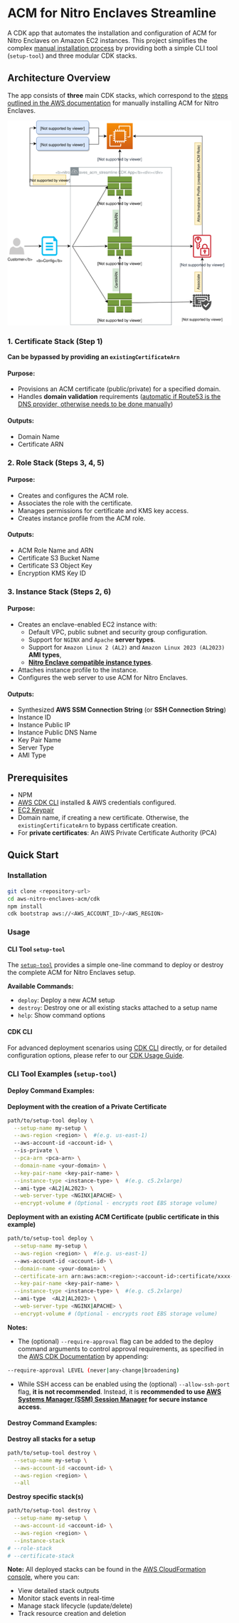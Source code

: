 # ACM for Nitro Enclaves Streamline

A CDK app that automates the installation and configuration of ACM for Nitro Enclaves on Amazon EC2 instances. This project simplifies the complex [manual installation process](https://docs.aws.amazon.com/enclaves/latest/user/install-acm.html) by providing both a simple CLI tool (`setup-tool`) and three modular CDK stacks. 

## Architecture Overview
The app consists of **three** main CDK stacks, which correspond to the [steps outlined in the AWS documentation](https://docs.aws.amazon.com/enclaves/latest/user/install-acm.html) for manually installing ACM for Nitro Enclaves.

![nitro_enclaves_acm_streamline](assets/images/nitro_enclaves_acm_streamline.svg)

### 1. Certificate Stack (Step 1)
**Can be bypassed by providing an `existingCertificateArn`**
#### Purpose:
- Provisions an ACM certificate (public/private) for a specified domain.
- Handles **domain validation** requirements ([automatic if Route53 is the DNS provider, otherwise needs to be done manually](https://docs.aws.amazon.com/cdk/api/v2/docs/aws-cdk-lib.aws_certificatemanager.CertificateValidation.html#static-fromwbrdnshostedzone))

#### Outputs:
- Domain Name
- Certificate ARN 

### 2. Role Stack (Steps 3, 4, 5)
#### Purpose:
- Creates and configures the ACM role.
- Associates the role with the certificate.
- Manages permissions for certificate and KMS key access.
- Creates instance profile from the ACM role.

#### Outputs:
- ACM Role Name and ARN
- Certificate S3 Bucket Name
- Certificate S3 Object Key
- Encryption KMS Key ID

### 3. Instance Stack (Steps 2, 6)
#### Purpose:
- Creates an enclave-enabled EC2 instance with:
    - Default VPC, public subnet and security group configuration.
    - Support for `NGINX` and `Apache` **server types**.
    - Support for `Amazon Linux 2 (AL2)` and `Amazon Linux 2023 (AL2023)` **AMI types**,
    - [**Nitro Enclave compatible instance types**](https://docs.aws.amazon.com/enclaves/latest/user/nitro-enclave.html#nitro-enclave-reqs).
- Attaches instance profile to the instance.
- Configures the web server to use ACM for Nitro Enclaves.

#### Outputs:
- Synthesized **AWS SSM Connection String** (or **SSH Connection String**)
- Instance ID
- Instance Public IP
- Instance Public DNS Name
- Key Pair Name
- Server Type
- AMI Type

## Prerequisites
- NPM
- [AWS CDK CLI](https://docs.aws.amazon.com/cdk/v2/guide/getting_started.html) installed & AWS credentials configured.
- [EC2 Keypair](https://docs.aws.amazon.com/AWSEC2/latest/UserGuide/create-key-pairs.html)
- Domain name, if creating a new certificate. Otherwise, the `existingCertificateArn` to bypass certificate creation.
- For **private certificates**: An AWS Private Certificate Authority (PCA)

## Quick Start
### Installation
```bash
git clone <repository-url>
cd aws-nitro-enclaves-acm/cdk
npm install
cdk bootstrap aws://<AWS_ACCOUNT_ID>/<AWS_REGION>
```

### Usage
#### CLI Tool `setup-tool`
The [`setup-tool`](../tools/setup-tool) provides a simple one-line command to deploy or destroy the complete ACM for Nitro Enclaves setup.

**Available Commands:**
* `deploy`: Deploy a new ACM setup
* `destroy`: Destroy one or all existing stacks attached to a setup name
* `help`: Show command options

#### CDK CLI
For advanced deployment scenarios using [CDK CLI](https://docs.aws.amazon.com/cdk/v2/guide/cli.html) directly, or for detailed configuration options, please refer to our [CDK Usage Guide](../docs/cdk-usage.md).

### CLI Tool Examples (`setup-tool`)
#### Deploy Command Examples:
**Deployment with the creation of a Private Certificate**
```bash
path/to/setup-tool deploy \
  --setup-name my-setup \
  --aws-region <region> \  #(e.g. us-east-1)
  --aws-account-id <account-id> \ 
  --is-private \
  --pca-arn <pca-arn> \
  --domain-name <your-domain> \
  --key-pair-name <key-pair-name> \
  --instance-type <instance-type> \  #(e.g. c5.2xlarge)
  --ami-type <AL2|AL2023> \
  --web-server-type <NGINX|APACHE> \
  --encrypt-volume # (Optional - encrypts root EBS storage volume)
```

**Deployment with an existing ACM Certificate (public certificate in this example)**
```bash
path/to/setup-tool deploy \
  --setup-name my-setup \
  --aws-region <region> \  #(e.g. us-east-1)
  --aws-account-id <account-id> \
  --domain-name <your-domain> \
  --certificate-arn arn:aws:acm:<region>:<account-id>:certificate/xxxx-yyy-zz \
  --key-pair-name <key-pair-name> \
  --instance-type <instance-type> \  #(e.g. c5.2xlarge)
  --ami-type  <AL2|AL2023> \
  --web-server-type <NGINX|APACHE> \
  --encrypt-volume # (Optional - encrypts root EBS storage volume)
```

**Notes:** 
- The (optional) `--require-approval` flag can be added to the deploy command arguments to control approval requirements, as specified in the [AWS CDK Documentation](https://docs.aws.amazon.com/cdk/v2/guide/cli.html#cli-deploy) by appending:
```bash
--require-approval LEVEL (never|any-change|broadening)
```
- While SSH access can be enabled using the (optional) `--allow-ssh-port` flag, **it is not recommended**. Instead, it is **recommended to use [AWS Systems Manager (SSM) Session Manager](https://docs.aws.amazon.com/systems-manager/latest/userguide/session-manager.html) for secure instance access**. 

#### Destroy Command Examples:
**Destroy all stacks for a setup**
```bash
path/to/setup-tool destroy \
  --setup-name my-setup \
  --aws-account-id <account-id> \
  --aws-region <region> \
  --all
```

**Destroy specific stack(s)**
```bash
path/to/setup-tool destroy \
  --setup-name my-setup \
  --aws-account-id <account-id> \
  --aws-region <region> \
  --instance-stack
# --role-stack
# --certificate-stack
```

**Note:** All deployed stacks can be found in the [AWS CloudFormation console](https://console.aws.amazon.com/cloudformation/home), where you can:
- View detailed stack outputs
- Monitor stack events in real-time
- Manage stack lifecycle (update/delete)
- Track resource creation and deletion